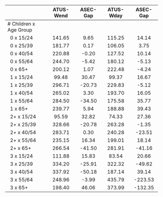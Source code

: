 
|                      |    ATUS-Wend |     ASEC-Gap |    ATUS-Wday |     ASEC-Gap |
| -------------------- | :----------: | :----------: | :----------: | :----------: |
| # Children x Age Group |              |              |              |              |
| &nbsp;&nbsp;0 x 15/24 |       141.65 |         9.65 |       115.25 |        14.14 |
| &nbsp;&nbsp;0 x 25/39 |       181.77 |         0.17 |       106.05 |         3.75 |
| &nbsp;&nbsp;0 x 40/54 |       220.88 |        -0.20 |       127.52 |        10.14 |
| &nbsp;&nbsp;0 x 55/64 |       244.70 |        -5.42 |       180.12 |        -5.13 |
| &nbsp;&nbsp;0 x 65+  |       200.12 |         1.07 |       222.48 |        -4.24 |
| &nbsp;&nbsp;1 x 15/24 |        99.48 |        30.47 |        99.37 |        16.67 |
| &nbsp;&nbsp;1 x 25/39 |       296.71 |       -20.73 |       229.83 |        -5.12 |
| &nbsp;&nbsp;1 x 40/54 |       265.02 |         3.30 |       193.70 |        16.05 |
| &nbsp;&nbsp;1 x 55/64 |       284.50 |       -34.50 |       175.58 |        35.77 |
| &nbsp;&nbsp;1 x 65+  |       239.77 |         5.94 |       188.88 |        39.43 |
| &nbsp;&nbsp;2+ x 15/24 |        95.59 |        32.82 |        74.33 |        27.36 |
| &nbsp;&nbsp;2+ x 25/39 |       328.66 |       -20.78 |       263.28 |        -1.35 |
| &nbsp;&nbsp;2+ x 40/54 |       283.71 |         0.30 |       240.28 |       -23.51 |
| &nbsp;&nbsp;2+ x 55/64 |       235.15 |        16.34 |       199.01 |        18.14 |
| &nbsp;&nbsp;2+ x 65+ |       266.54 |       -41.50 |       281.91 |       -41.16 |
| &nbsp;&nbsp;3 x 15/24 |       111.88 |        15.83 |        83.54 |        20.66 |
| &nbsp;&nbsp;3 x 25/39 |       334.20 |       -25.91 |       322.32 |       -49.62 |
| &nbsp;&nbsp;3 x 40/54 |       337.92 |       -50.18 |       187.14 |        39.14 |
| &nbsp;&nbsp;3 x 55/64 |       248.96 |        -3.99 |       435.79 |      -223.53 |
| &nbsp;&nbsp;3 x 65+  |       198.40 |        46.06 |       373.99 |      -132.35 |

